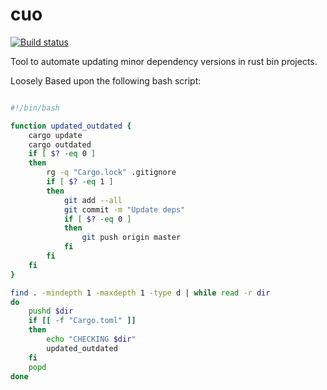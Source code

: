 # cuo
[![Build status](https://travis-ci.org/shockham/cuo.svg?branch=master)](https://travis-ci.org/shockham/cuo)

Tool to automate updating minor dependency versions in rust bin projects.

Loosely Based upon the following bash script:
```bash

#!/bin/bash

function updated_outdated {
    cargo update
    cargo outdated
    if [ $? -eq 0 ]
    then
        rg -q "Cargo.lock" .gitignore
        if [ $? -eq 1 ]
        then
            git add --all
            git commit -m "Update deps"
            if [ $? -eq 0 ]
            then
                git push origin master
            fi
        fi
    fi
}

find . -mindepth 1 -maxdepth 1 -type d | while read -r dir
do
    pushd $dir
    if [[ -f "Cargo.toml" ]]
    then
        echo "CHECKING $dir"
        updated_outdated
    fi
    popd
done

```
